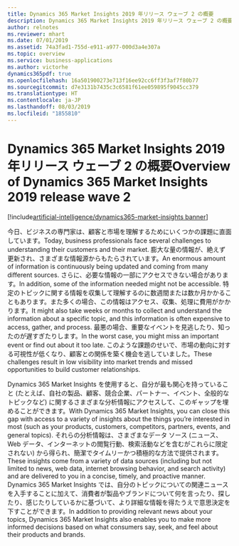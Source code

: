 ```yaml
---
title: Dynamics 365 Market Insights 2019 年リリース ウェーブ 2 の概要
description: Dynamics 365 Market Insights 2019 年リリース ウェーブ 2 の概要
author: relnotes
ms.reviewer: mhart
ms.date: 07/01/2019
ms.assetid: 74a3fad1-755d-e911-a977-000d3a4e307a
ms.topic: overview
ms.service: business-applications
ms.author: victorhe
dynamics365pdf: true
ms.openlocfilehash: 16a501900273e713f16ee92cc6ff3f3af7f80b77
ms.sourcegitcommit: d7e3131b7435c3c6581f61ee059895f9045cc379
ms.translationtype: HT
ms.contentlocale: ja-JP
ms.lasthandoff: 08/03/2019
ms.locfileid: "1855810"
---
```

# <a name="overview-of-dynamics-365-market-insights-2019-release-wave-2"></a><span data-ttu-id="644a6-103">Dynamics 365 Market Insights 2019 年リリース ウェーブ 2 の概要</span><span class="sxs-lookup"><span data-stu-id="644a6-103">Overview of Dynamics 365 Market Insights 2019 release wave 2</span></span>
[!include[artificial-intelligence/dynamics365-market-insights banner](../includes/artificial-intelligence/dynamics365-market-insights.md)]

<span data-ttu-id="644a6-104">今日、ビジネスの専門家は、顧客と市場を理解するためにいくつかの課題に直面しています。</span><span class="sxs-lookup"><span data-stu-id="644a6-104">Today, business professionals face several challenges to understanding their customers and their market.</span></span>  <span data-ttu-id="644a6-105">膨大な量の情報が、絶えず更新され、さまざまな情報源からもたらされています。</span><span class="sxs-lookup"><span data-stu-id="644a6-105">An enormous amount of information is continuously being updated and coming from many different sources.</span></span>  <span data-ttu-id="644a6-106">さらに、必要な情報の一部にアクセスできない場合があります。</span><span class="sxs-lookup"><span data-stu-id="644a6-106">In addition, some of the information needed might not be accessible.</span></span>  <span data-ttu-id="644a6-107">特定のトピックに関する情報を収集して理解するのに数週間または数か月かかることもあります。また多くの場合、この情報はアクセス、収集、処理に費用がかかります。</span><span class="sxs-lookup"><span data-stu-id="644a6-107">It might also take weeks or months to collect and understand the information about a specific topic, and this information is often expensive to access, gather, and process.</span></span>  <span data-ttu-id="644a6-108">最悪の場合、重要なイベントを見逃したり、知ったのが遅すぎたりします。</span><span class="sxs-lookup"><span data-stu-id="644a6-108">In the worst case, you might miss an important event or find out about it too late.</span></span>  <span data-ttu-id="644a6-109">このような課題のせいで、市場の動向に対する可視性が低くなり、顧客との関係を築く機会を逃していました。</span><span class="sxs-lookup"><span data-stu-id="644a6-109">These challenges result in low visibility into market trends and missed opportunities to build customer relationships.</span></span>  

<span data-ttu-id="644a6-110">Dynamics 365 Market Insights を使用すると、自分が最も関心を持っていること (たとえば、自社の製品、顧客、競合企業、パートナー、イベント、全般的なトピックなど) に関するさまざまな分析情報にアクセスして、このギャップを埋めることができます。</span><span class="sxs-lookup"><span data-stu-id="644a6-110">With Dynamics 365 Market Insights, you can close this gap with access to a variety of insights about the things you’re interested in most (such as your products, customers, competitors, partners, events, and general topics).</span></span> <span data-ttu-id="644a6-111">それらの分析情報は、さまざまなデータ ソース (ニュース、Web データ、インターネットの閲覧行動、検索活動などを含むがこれらに限定されない) から得られ、簡潔でタイムリーかつ積極的な方法で提供されます。</span><span class="sxs-lookup"><span data-stu-id="644a6-111">These insights come from a variety of data sources (including but not limited to news, web data, internet browsing behavior, and search activity) and are delivered to you in a concise, timely, and proactive manner.</span></span>  <span data-ttu-id="644a6-112">Dynamics 365 Market Insights では、自分のトピックについての関連ニュースを入手することに加えて、消費者が製品やブランドについて何を言ったり、探したり、感じたりしているかに基づいて、より詳細な情報を得たうえで意思決定を下すことができます。</span><span class="sxs-lookup"><span data-stu-id="644a6-112">In addition to providing relevant news about your topics, Dynamics 365 Market Insights also enables you to make more informed decisions based on what consumers say, seek, and feel about their products and brands.</span></span>  
